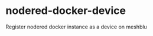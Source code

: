 nodered-docker-device
=====================

Register nodered docker instance as a device on meshblu
